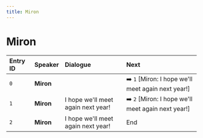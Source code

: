 ```yaml
---
title: Miron
---
```


# Miron


| Entry ID | Speaker | Dialogue | Next |
| :------- | :------ | :------- | :------------ |
| `0` | **Miron** |  | ➡️ `1` \[Miron: I hope we'll meet again next year\!\] |
| `1` | **Miron** | I hope we'll meet again next year\! | ➡️ `2` \[Miron: I hope we'll meet again next year\!\] |
| `2` | **Miron** | I hope we'll meet again next year\! | End |
